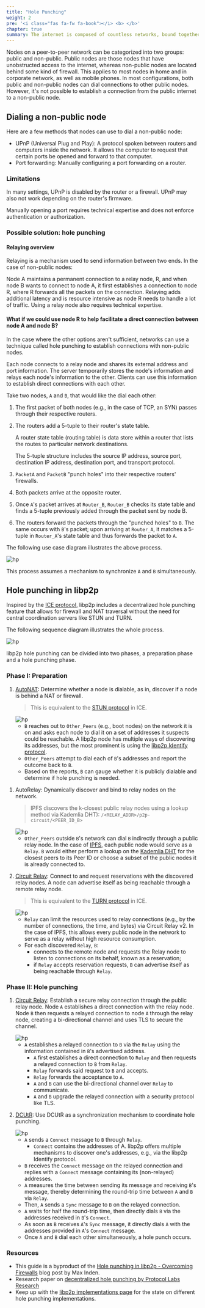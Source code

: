 ```yaml
---
title: "Hole Punching"
weight: 2
pre: '<i class="fas fa-fw fa-book"></i> <b> </b>'
chapter: true
summary: The internet is composed of countless networks, bound together into shared address spaces by foundational transport protocols. As traffic moves between network boundaries, it's very common for a process called Network Address Translation to occur. Network Address Translation (NAT) maps an address from one address space to another.
---
```


Nodes on a peer-to-peer network can be categorized into two groups: 
public and non-public. Public nodes are those nodes that have unobstructed 
access to the internet, whereas non-public nodes are located behind some kind 
of firewall. This applies to most nodes in home and in corporate network, 
as well as mobile phones. In most configurations, both public and non-public 
nodes can dial connections to other public nodes. However, it's not possible 
to establish a connection from the public internet to a non-public node.

## Dialing a non-public node

Here are a few methods that nodes can use to dial a non-public node:

- UPnP (Universal Plug and Play): A protocol spoken between routers and computers 
  inside the network. It allows the computer to request that certain ports be 
  opened and forward to that computer.
- Port forwarding: Manually configuring a port forwarding on a router.

### Limitations

In many settings, UPnP is disabled by the router or a firewall. 
UPnP may also not work depending on the router's firmware. 

Manually opening a port requires technical expertise and does not 
enforce authentication or authorization. 

### Possible solution: hole punching

#### Relaying overview

Relaying is a mechanism used to send information between two ends. 
In the case of non-public nodes:

Node A maintains a permanent connection to a relay node, R, and when node B 
wants to connect to node A, it first establishes a connection to node R, 
where R forwards all the packets on the connection. Relaying adds additional 
latency and is resource intensive as node R needs to handle a lot of traffic.
Using a relay node also requires technical expertise.

#### What if we could use node R to help facilitate a **direct connection** between node A and node B?

In the case where the other options aren't sufficient, networks can 
use a technique called hole punching to establish connections with 
non-public nodes.

Each node connects to a relay node and shares its external address and port 
information. The server temporarily stores the node's 
information and relays each node's information to the other. Clients can 
use this information to establish direct connections with each other.

Take two nodes, `A` and `B`, that would like the dial each other:

1. The first packet of both nodes (e.g., in the case of TCP, an SYN) 
   passes through their respective routers.
2. The routers add a 5-tuple to their router's state table.

   <!-- ADD NOTICE -->
   A router state table (routing table) is data store within a router that lists 
   the routes to particular network destinations.

   The 5-tuple structure includes the source IP address, source port, 
   destination IP address, destination port, and transport protocol.

3. `PacketA` and `PacketB` "punch holes" into their respective routers' 
   firewalls.
4. Both packets arrive at the opposite router.
5. Once `A`'s packet arrives at `Router_B`, `Router_B` checks its state 
   table and finds a 5-tuple previously added through the packet sent by 
   node B. 
6. The routers forward the packets through the "punched holes" to `B`. 
   The same occurs with `B`'s packet; upon arriving at `Router_A`, it matches 
   a 5-tuple in `Router_A`'s state table and thus forwards the packet to `A`.
  
The following use case diagram illustrates the above process.

<img src="../../assets/hole-punching/libp2p-hole-punching-2.svg/" alt="hp">

<!-- ADD NOTICE -->
This process assumes a mechanism to synchronize `A` and `B` simultaneously.

## Hole punching in libp2p

Inspired by the 
[ICE protocol](https://datatracker.ietf.org/doc/html/rfc8445), 
libp2p includes a decentralized hole punching 
feature that allows for firewall and NAT traversal without the need 
for central coordination servers like STUN and TURN. 

The following sequence diagram illustrates the whole process.

<img src="../../assets/hole-punching/libp2p-hole-punching-4.svg/" alt="hp">

libp2p hole punching can be divided into two phases, a preparation phase and 
a hole punching phase.

### Phase I: Preparation

1. [AutoNAT](/concepts/nat/#autonat): Determine whether a node is dialable, 
   as in, discover if a node is behind a NAT or firewall.
   
   > This is equivalent to the 
   > [STUN protocol](https://www.rfc-editor.org/rfc/rfc3489) in ICE.

   <img src="../../assets/hole-punching/libp2p-hole-punching-5.svg/" alt="hp">
   
   - `B` reaches out to `Other_Peers` (e.g., boot nodes) on the network it 
     is on and asks each node to dial it on a set of addresses it suspects 
     could be reachable. A libp2p node has multiple ways of discovering its 
     addresses, but the most prominent is using the 
     [libp2p Identify protocol](https://github.com/libp2p/specs/blob/master/identify/README.md).
   - `Other_Peers` attempt to dial each of `B`'s addresses and report the 
     outcome back to `B`. 
   - Based on the reports, `B` can gauge whether it is publicly dialable and 
     determine if hole punching is needed.
   
<!-- to add routing reference when available -->
<!-- to add autorelay reference when available -->

1. AutoRelay: Dynamically discover and bind to relay nodes on the network. 
   > IPFS discovers the k-closest public relay nodes using a lookup method 
   > via Kademlia DHT): `/<RELAY_ADDR>/p2p-circuit/<PEER_ID_B>`

    <img src="../../assets/hole-punching/libp2p-hole-punching-6.svg/" alt="hp">
    
    - `Other_Peers` outside `B`'s network can dial `B` indirectly through 
      a public relay node. In the case of [IPFS](https://ipfs.tech/), each public 
      node would serve as a `Relay`. `B` would either perform a lookup on the 
      [Kademlia DHT](https://github.com/libp2p/specs/blob/master/kad-dht/README.md) 
      for the closest peers to its Peer ID or choose a subset of the public nodes 
      it is already connected to.
   
2. [Circuit Relay](/concepts/circuit-relay): Connect to and request 
   reservations with the discovered relay nodes. A node can advertise itself as 
   being reachable through a remote relay node. 
   
   > This is equivalent to the 
   > [TURN protocol](https://datatracker.ietf.org/doc/html/rfc5766) in ICE.

    <img src="../../assets/hole-punching/libp2p-hole-punching-7.svg/" alt="hp">

   - `Relay` can limit the resources used to relay connections (e.g., by the number 
     of connections, the time, and bytes) via Circuit Relay v2. In the case of IPFS, 
     this allows every public node in the network to serve as a relay without high 
     resource consumption.
   - For each discovered `Relay`, `B`: 
       - connects to the remote node and requests the Relay node to listen to 
         connections on its behalf, known as a reservation;
       - if `Relay` accepts reservation requests, `B` can advertise itself as being 
         reachable through `Relay`.

### Phase II: Hole punching

1. [Circuit Relay](/concepts/circuit-relay): Establish a secure relay connection 
   through the public relay node. Node `A` establishes a direct connection with 
   the relay node. Node `B` then requests a relayed connection to node `A` through 
   the relay node, creating a bi-directional channel and uses TLS to secure the 
   channel.
   
    <img src="../../assets/hole-punching/libp2p-hole-punching-8.svg/" alt="hp">

    - `A` establishes a relayed connection to `B` via the `Relay` using the 
      information contained in `B`'s advertised address. 
        - `A` first establishes a direct connection to `Relay` and then 
          requests a relayed connection to `B` from `Relay`. 
        - `Relay` forwards said request to `B` and accepts. 
        - `Relay` forwards the acceptance to `A`. 
        - `A` and `B` can use the bi-directional channel over `Relay` to 
          communicate.
        - `A` and `B` upgrade the relayed connection with a security protocol 
          like TLS.

   <!-- to add dcutr reference when available -->

2. [DCUtR](https://github.com/libp2p/specs/blob/master/relay/DCUtR.md): Use 
   DCUtR as a synchronization mechanism to coordinate hole punching.

    <img src="../../assets/hole-punching/libp2p-hole-punching-9.svg/" alt="hp">

    - `A` sends a `Connect` message to `B` through `Relay`. 
        - `Connect` contains the addresses of A. libp2p offers multiple 
          mechanisms to discover one's addresses, e.g., via the libp2p Identify 
          protocol. 
    - `B` receives the `Connect` message on the relayed connection and replies 
      with a `Connect` message containing its (non-relayed) addresses. 
    - `A` measures the time between sending its message and receiving `B`'s 
      message, thereby determining the round-trip time between `A` and `B` via `Relay`.
    - Then, `A` sends a `Sync` message to `B` on the relayed connection. 
    - `A` waits for half the round-trip time, then directly dials `B` via the 
      addresses received in `B`'s `Connect`.
    - As soon as `B` receives `A`'s `Sync` message, it directly dials `A` with the 
      addresses provided in `A`'s `Connect` message.
    - Once `A` and `B` dial each other simultaneously, a hole punch occurs.

### Resources

- This guide is a byproduct of the 
  [Hole punching in libp2p - Overcoming Firewalls](https://blog.ipfs.tech/2022-01-20-libp2p-hole-punching/)
  blog post by Max Inden. 
- Research paper on 
  [decentralized hole punching by Protocol Labs Research](https://research.protocol.ai/publications/decentralized-hole-punching/)
- Keep up with the [libp2p implementations page](https://libp2p.io/implementations/) for 
  the state on different hole punching implementations. 
